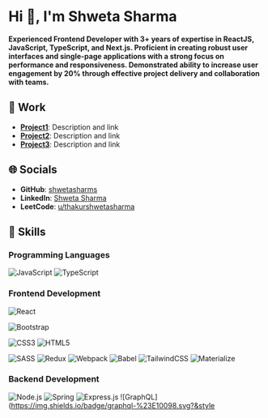 
# Hi 👋, I'm Shweta Sharma

**Experienced Frontend Developer with 3+ years of expertise in ReactJS, JavaScript, TypeScript, and Next.js. Proficient in creating robust user interfaces and single-page applications with a strong focus on performance and responsiveness. Demonstrated ability to increase user engagement by 20% through effective project delivery and collaboration with teams.**

## 💼 Work
- **[Project1](#)**: Description and link
- **[Project2](#)**: Description and link
- **[Project3](#)**: Description and link

## 🌐 Socials
- **GitHub**: [shwetasharms](https://github.com/shwetasharms)
- **LinkedIn**: [Shweta Sharma](https://www.linkedin.com/in/shweta-sharma-9a33681a7/)
- **LeetCode**: [u/thakurshwetasharma](https://leetcode.com/u/thakurshwetasharma/)

## 🚀 Skills

### Programming Languages

![JavaScript](https://img.shields.io/badge/javascript-%23F7DF1E.svg?&style=for-the-badge&logo=javascript&logoColor=black)
![TypeScript](https://img.shields.io/badge/typescript-%23007ACC.svg?&style=for-the-badge&logo=typescript&logoColor=white)

### Frontend Development

![React](https://img.shields.io/badge/react-%2361DAFB.svg?&style=for-the-badge&logo=react&logoColor=black)

![Bootstrap](https://img.shields.io/badge/bootstrap-%23563D7C.svg?&style=for-the-badge&logo=bootstrap&logoColor=white)

![CSS3](https://img.shields.io/badge/css3-%231572B6.svg?&style=for-the-badge&logo=css3&logoColor=white)
![HTML5](https://img.shields.io/badge/html5-%23E34F26.svg?&style=for-the-badge&logo=html5&logoColor=white)

![SASS](https://img.shields.io/badge/sass-%23CC6699.svg?&style=for-the-badge&logo=sass&logoColor=white)
![Redux](https://img.shields.io/badge/redux-%23764ABC.svg?&style=for-the-badge&logo=redux&logoColor=white)
![Webpack](https://img.shields.io/badge/webpack-%238DD6F9.svg?&style=for-the-badge&logo=webpack&logoColor=black)
![Babel](https://img.shields.io/badge/babel-%23F9DC3E.svg?&style=for-the-badge&logo=babel&logoColor=black)
![TailwindCSS](https://img.shields.io/badge/tailwindcss-%2338B2AC.svg?&style=for-the-badge&logo=tailwind-css&logoColor=white)
![Materialize](https://img.shields.io/badge/materialize-%23EE6E73.svg?&style=for-the-badge&logo=materialize&logoColor=white)


### Backend Development
![Node.js](https://img.shields.io/badge/node.js-%23339933.svg?&style=for-the-badge&logo=node.js&logoColor=white)
![Spring](https://img.shields.io/badge/spring-%236DB33F.svg?&style=for-the-badge&logo=spring&logoColor=white)
![Express.js](https://img.shields.io/badge/express.js-%23404D59.svg?&style=for-the-badge&logo=express&logoColor=white)
![GraphQL](https://img.shields.io/badge/graphql-%23E10098.svg?&style
